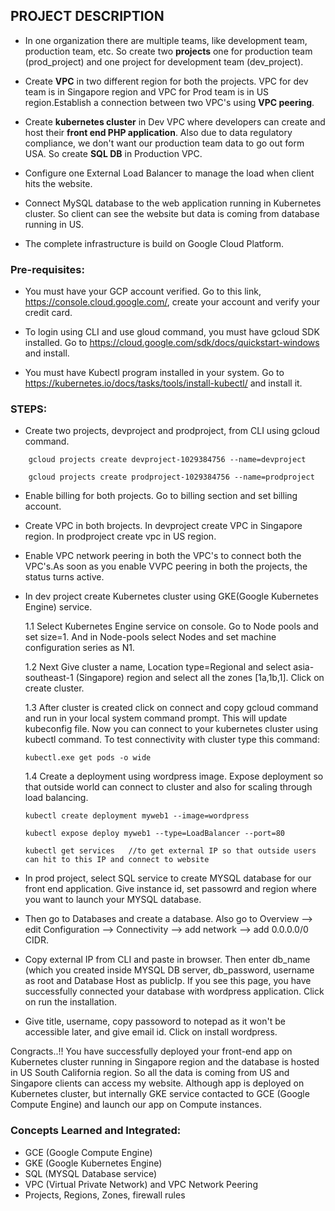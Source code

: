 ## PROJECT DESCRIPTION

- In one organization there are multiple teams, like development team, production team, etc. So create two **projects** one for production team (prod_project) and one project for development team (dev_project).

- Create **VPC** in two different region for both the projects. VPC for dev team is in Singapore region and VPC for Prod team is in US region.Establish a connection between two VPC's using **VPC peering**.

- Create **kubernetes cluster** in Dev VPC where developers can create and host their **front end PHP application**. Also due to data regulatory compliance, we don't want our production team data to go out form USA. So create **SQL DB** in Production VPC.

- Configure one External Load Balancer to manage the load when client hits the website.

- Connect MySQL database to the web application running in Kubernetes cluster. So client can see the website but data is coming from database running in US.

- The complete infrastructure is build on Google Cloud Platform.

### Pre-requisites:

- You must have your GCP account verified. Go to this link, https://console.cloud.google.com/, create your account and verify your credit card.

- To login using CLI and use gloud command, you must have gcloud SDK installed. Go to https://cloud.google.com/sdk/docs/quickstart-windows and install.

- You must have Kubectl program installed in your system. Go to https://kubernetes.io/docs/tasks/tools/install-kubectl/ and install it.

### STEPS:

- Create two projects, devproject and prodproject, from CLI using gcloud command.
```
    gcloud projects create devproject-1029384756 --name=devproject

    gcloud projects create prodproject-1029384756 --name=prodproject
```
- Enable billing for both projects. Go to billing section and set billing account.

- Create VPC in both brojects. In devproject create VPC in Singapore region. In prodproject create vpc in US region.

- Enable VPC network peering in both the VPC's to connect both the VPC's.As soon as you enable VVPC peering in both the projects, the status turns active.

- In dev project create Kubernetes cluster using GKE(Google Kubernetes Engine) service.
  
  1.1 Select Kubernetes Engine service on console. Go to Node pools and set size=1. And in Node-pools select Nodes and set machine configuration series as N1.
  
  1.2 Next Give cluster a name, Location type=Regional and select asia-southeast-1 (Singapore) region and select all the zones [1a,1b,1]. Click on create cluster.
  
  1.3 After cluster is created click on connect and copy gcloud command and run in your local system command prompt. This will update kubeconfig file. Now you can connect to your kubernetes cluster using kubectl command. To test connectivity with cluster type this command:
  ```
  kubectl.exe get pods -o wide
  
  ```
  1.4 Create a deployment using wordpress image. Expose deployment so that outside world can connect to cluster and also for scaling through load balancing.
  
  ```
  kubectl create deployment myweb1 --image=wordpress
  
  kubectl expose deploy myweb1 --type=LoadBalancer --port=80
  
  kubectl get services   //to get external IP so that outside users can hit to this IP and connect to website
  
  ```
  
- In prod project, select SQL service to create MYSQL database for our front end application. Give instance id, set passowrd and region where you want to launch your MYSQL database.

- Then go to Databases and create a database. Also go to Overview --> edit Configuration --> Connectivity --> add network --> add 0.0.0.0/0 CIDR. 

- Copy external IP from CLI and paste in browser. Then enter db_name (which you created inside MYSQL DB server, db_password, username as root and Database Host as publicIp. If you see this page, you have successfully connected your database with wordpress application. Click on run the installation.

- Give title, username, copy passoword to notepad as it won't be accessible later, and give email id. Click on install wordpress.

Congracts..!! You have successfully deployed your front-end app on Kubernetes cluster running in Singapore region and the database is hosted in US South California region. So all the data is coming from US and Singapore clients can access my website. Although app is deployed on Kubernetes cluster, but internally GKE service contacted to GCE (Google Compute Engine) and launch our app on Compute instances.

### Concepts Learned and Integrated:

- GCE (Google Compute Engine)
- GKE (Google Kubernetes Engine)
- SQL (MYSQL Database service)
- VPC (Virtual Private Network) and VPC Network Peering
- Projects, Regions, Zones, firewall rules
